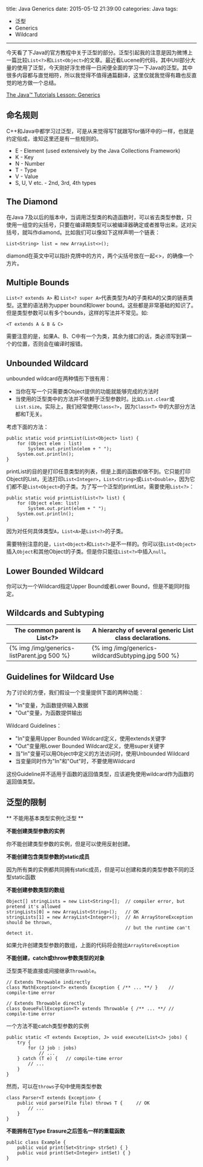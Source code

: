 title: Java Generics
date: 2015-05-12 21:39:00
categories: Java
tags: 
- 泛型
- Generics
- Wildcard
---

今天看了下Java的官方教程中关于泛型的部分。泛型引起我的注意是因为微博上一篇比较`List<?>`和`List<Object>`的文章。最近看Lucene的代码，其中Util部分大量的使用了泛型，今天刚好浮生修得一日闲便全面的学习一下Java的泛型。其中很多内容都与直觉相符，所以我觉得不值得通篇翻译，这里仅就我觉得有趣也反直觉的地方做一个总结。

[The Java™ Tutorials Lesson: Generics](http://docs.oracle.com/javase/tutorial/java/generics/index.html)

## 命名规则
C++和Java中都学习过泛型，可是从来觉得写T就跟写for循环中的i一样，也就是约定俗成，谁知这里还是有一些规则的。
+ E - Element (used extensively by the Java Collections Framework)
+ K - Key
+ N - Number
+ T - Type
+ V - Value
+ S, U, V etc. - 2nd, 3rd, 4th types

<!-- more -->

## The Diamond
在Java 7及以后的版本中，当调用泛型类的构造函数时，可以省去类型参数，只使用一组空的尖括号，只要在编译期类型可以被编译器确定或者推导出来。这对尖括号，就叫作diamond。比如我们可以像如下这样声明一个链表：
```
List<String> list = new ArrayList<>();
```
diamond在英文中可以指扑克牌中的方片，两个尖括号放在一起<>，的确像一个方片。

## Multiple Bounds
`List<? extends A>` 和 `List<? super A>`代表类型为A的子类和A的父类的链表类型。这里的语法称为upper bound和lower bound。这些都是非常基础的知识了。但是类型参数可以有多个bounds，这样的写法并不常见。如:
```
<T extends A & B & C>
```
需要注意的是，如果A、B、C中有一个为类，其余为接口的话，类必须写到第一个的位置，否则会在编译时报错。

## Unbounded Wildcard
unbounded wildcard在两种情形下很有用：
+ 当你在写一个只需要类Object提供的功能就能够完成的方法时
+ 当使用的泛型类中的方法并不依赖于泛型参数时。比如`List.clear`或`List.size`。实际上，我们经常使用`Class<?>`，因为`Class<T>`
中的大部分方法都和T无关。

考虑下面的方法：
```
public static void printList(List<Object> list) {
    for (Object elem : list)
        System.out.println(elem + " ");
    System.out.println();
}
```
printList的目的是打印任意类型的列表，但是上面的函数却做不到。它只能打印Object的List，无法打印`List<Integer>`，`List<String>`或`List<Double>`，因为它们都不是`List<Object>`的子类。为了写一个泛型的printList，需要使用`List<?>`：
```
public static void printList(List<?> list) {
    for (Object elem: list)
        System.out.print(elem + " ");
    System.out.println();
}
```
因为对任何具体类型`A`，`List<A>`是`List<?>`的子类。

需要特别注意的是，`List<Object>`和`List<?>`是不一样的。你可以往`List<Object>`插入`Object`和其他Object的子类。但是你只能往`List<?>`中插入`null`。

## Lower Bounded Wildcard
你可以为一个Wildcard指定Upper Bound或者Lower Bound，但是不能同时指定。

## Wildcards and Subtyping
The common parent is List&lt;?&gt;  | A hierarchy of several generic List class declarations.
-----|------
{% img /img/generics-listParent.jpg 500 %}| {% img /img/generics-wildcardSubtyping.jpg 500 %}  
  
## Guidelines for Wildcard Use
为了讨论的方便，我们假设一个变量提供下面的两种功能：
+ "In"变量，为函数提供输入数据
+ "Out"变量，为函数提供输出

Wildcard Guidelines：
+ "In"变量用Upper Bounded Wildcard定义，使用extends关键字
+ "Out"变量用Lower Bounded Wildcard定义，使用super关键字
+ 当"In"变量可以用Object中定义的方法访问时，使用Unbounded Wildcard
+ 当变量同时作为"In"和"Out"时，不要使用Wildcard

这份Guideline并不适用于函数的返回值类型，应该避免使用wildcard作为函数的返回值类型。

## 泛型的限制
** 不能用基本类型实例化泛型 **

**不能创建类型参数的实例**

你不能创建类型参数的实例，但是可以使用反射创建。

**不能创建包含类型参数的static成员**

因为所有类的实例都共同拥有static成员，但是可以创建和类的类型参数不同的泛型static函数

**不能创建参数类型的数组**
```
Object[] stringLists = new List<String>[];  // compiler error, but pretend it's allowed
stringLists[0] = new ArrayList<String>();   // OK
stringLists[1] = new ArrayList<Integer>();  // An ArrayStoreException should be thrown,
                                            // but the runtime can't detect it.
```
如果允许创建类型参数的数组，上面的代码将会抛出`ArrayStoreException`

**不能创建，catch或throw参数类型的对象**

泛型类不能直接或间接继承`Throwable`。
```
// Extends Throwable indirectly
class MathException<T> extends Exception { /** ... **/ }    // compile-time error

// Extends Throwable directly
class QueueFullException<T> extends Throwable { /** ... **/ // compile-time error
```
一个方法不能catch类型参数的实例
```
public static <T extends Exception, J> void execute(List<J> jobs) {
    try {
        for (J job : jobs)
            // ...
    } catch (T e) {   // compile-time error
        // ...
    }
}
```
然而，可以在`throws`子句中使用类型参数
```
class Parser<T extends Exception> {
    public void parse(File file) throws T {     // OK
        // ...
    }
}
```
**不能拥有在Type Erasure之后签名一样的重载函数**
```
public class Example {
    public void print(Set<String> strSet) { }
    public void print(Set<Integer> intSet) { }
}
```
